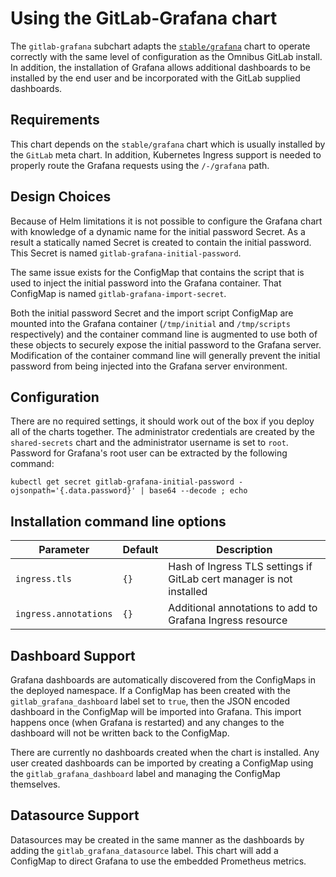 # Using the GitLab-Grafana chart

The `gitlab-grafana` subchart adapts the [`stable/grafana`](https://github.com/helm/charts/tree/master/stable/grafana)
chart to operate correctly with the same level of configuration as the Omnibus
GitLab install. In addition, the installation of Grafana allows additional
dashboards to be installed by the end user and be incorporated with the
GitLab supplied dashboards.

## Requirements

This chart depends on the `stable/grafana` chart which is usually installed
by the `GitLab` meta chart. In addition, Kubernetes Ingress support is
needed to properly route the Grafana requests using the `/-/grafana` path.

## Design Choices

Because of Helm limitations it is not possible to configure the Grafana
chart with knowledge of a dynamic name for the initial password Secret.
As a result a statically named Secret is created to contain the initial
password. This Secret is named `gitlab-grafana-initial-password`.

The same issue exists for the ConfigMap that contains the script that
is used to inject the initial password into the Grafana container. That
ConfigMap is named `gitlab-grafana-import-secret`.

Both the initial password Secret and the import script ConfigMap are
mounted into the Grafana container (`/tmp/initial` and `/tmp/scripts`
respectively) and the container command line is augmented to use both
of these objects to securely expose the initial password to the
Grafana server. Modification of the container command line will
generally prevent the initial password from being injected into the
Grafana server environment.

## Configuration

There are no required settings, it should work out of the box if you deploy
all of the charts together. The administrator credentials are created by
the `shared-secrets` chart and the administrator username is set to `root`.
Password for Grafana's root user can be extracted by the following command:

```shell
kubectl get secret gitlab-grafana-initial-password -ojsonpath='{.data.password}' | base64 --decode ; echo
```

## Installation command line options

| Parameter             | Default | Description                                                          |
|-----------------------|---------|----------------------------------------------------------------------|
| `ingress.tls`         | `{}`    | Hash of Ingress TLS settings if GitLab cert manager is not installed |
| `ingress.annotations` | `{}`    | Additional annotations to add to Grafana Ingress resource            |

## Dashboard Support

Grafana dashboards are automatically discovered from the ConfigMaps in
the deployed namespace. If a ConfigMap has been created with the
`gitlab_grafana_dashboard` label set to `true`, then the JSON encoded
dashboard in the ConfigMap will be imported into Grafana. This import happens
once (when Grafana is restarted) and any changes to the dashboard will not be
written back to the ConfigMap.

There are currently no dashboards created when the chart is installed. Any
user created dashboards can be imported by creating a ConfigMap using the
`gitlab_grafana_dashboard` label and managing the ConfigMap themselves.

## Datasource Support

Datasources may be created in the same manner as the dashboards by adding
the `gitlab_grafana_datasource` label. This chart will add a ConfigMap
to direct Grafana to use the embedded Prometheus metrics.
